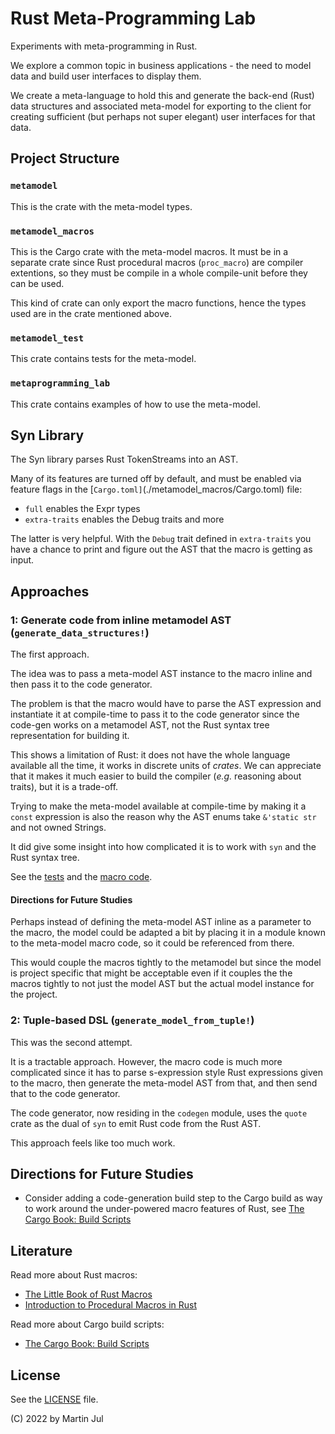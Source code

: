 # Rust Meta-Programming Lab

Experiments with meta-programming in Rust.

We explore a common topic in business applications - the need to model data and build user interfaces to display them.

We create a meta-language to hold this and generate the back-end (Rust) data structures and
associated meta-model for exporting to the client for creating sufficient (but perhaps not super elegant) user interfaces
for that data.

## Project Structure

### `metamodel`
This is the crate with the meta-model types.

### `metamodel_macros`
This is the Cargo crate with the meta-model macros. It must be in a separate crate since Rust procedural macros (`proc_macro`) are compiler extentions, so
they must be compile in a whole compile-unit before they can be used.

This kind of crate can only export the macro functions, hence the types used are in the crate mentioned above.

### `metamodel_test`
This crate contains tests for the meta-model.

### `metaprogramming_lab`
This crate contains examples of how to use the meta-model.


## Syn Library
The Syn library parses Rust TokenStreams into an AST.

Many of its features are turned off by default, and must be enabled via feature flags in the [`Cargo.toml]`(./metamodel_macros/Cargo.toml) file:

- `full` enables the Expr types
- `extra-traits` enables the Debug traits and more

The latter is very helpful. With the `Debug` trait defined in `extra-traits` you have a chance to print and figure out the AST that the macro is getting as input.

## Approaches

### 1: Generate code from inline metamodel AST (`generate_data_structures!`)
The first approach.

The idea was to pass a meta-model AST instance to the macro inline and then pass
it to the code generator.

The problem is that the macro would have to parse the AST expression and instantiate
it at compile-time to pass it to the code generator since the code-gen works on a metamodel AST,
not the Rust syntax tree representation for building it.

This shows a limitation of Rust: it does not have the whole language available all the time, it works in discrete units
of *crates*. We can appreciate that it makes it much easier to build the compiler (*e.g.* reasoning about traits),
but it is a trade-off.

Trying to make the meta-model available at compile-time by making it a `const` expression
is also the reason why the AST enums take `&'static str` and not owned Strings.

It did give some insight into how complicated it is to work with `syn` and the Rust syntax tree.

See the [tests](./metamodel_test/src/lib.rs) and the [macro code](./metamodel_macros/src/lib.rs).

#### Directions for Future Studies
Perhaps instead of defining the meta-model AST inline as a parameter to the macro, the model
could be adapted a bit by placing it in a module known to the
meta-model macro code, so it could be referenced from there.

This would couple the macros tightly to the metamodel but since the model is project specific
that might be acceptable even if it couples the the macros tightly to not just the model AST but
the actual model instance for the project.


### 2: Tuple-based DSL (`generate_model_from_tuple!`)
This was the second attempt.

It is a tractable approach. However, the macro code is much more complicated since it has
to parse s-expression style Rust expressions given to the macro,
then generate the meta-model AST from that, and then send that to the
code generator.

The code generator, now residing in the `codegen` module, uses the
`quote` crate as the dual of `syn` to emit Rust code from the Rust AST.

This approach feels like too much work.


## Directions for Future Studies

- Consider adding a code-generation build step to the Cargo build as way to work around the
  under-powered macro features of Rust, see
  [The Cargo Book: Build Scripts](https://doc.rust-lang.org/cargo/reference/build-scripts.html)


## Literature
Read more about Rust macros:

- [The Little Book of Rust Macros](https://veykril.github.io/tlborm/introduction.html)
- [Introduction to Procedural Macros in Rust](https://tinkering.xyz/introduction-to-proc-macros/)

Read more about Cargo build scripts:
- [The Cargo Book: Build Scripts](https://doc.rust-lang.org/cargo/reference/build-scripts.html)


## License
See the [LICENSE](./LICENSE) file.

(C) 2022 by Martin Jul
